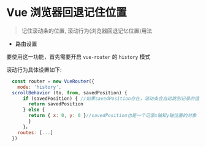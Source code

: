 # Vue 浏览器回退记住位置

> 记住滚动条的位置, 滚动行为(浏览器回退记忆位置)用法

- 路由设置

要使用这一功能，首先需要开启 `vue-router` 的 `history` 模式

滚动行为具体设置如下:

```js
  const router = new VueRouter({
    mode: 'history',
  scrollBehavior (to, from, savedPosition) {
      if (savedPosition) { //如果savedPosition存在，滚动条会自动跳到记录的值的地方
        return savedPosition
      } else {
        return { x: 0, y: 0 }//savedPosition也是一个记录x轴和y轴位置的对象
        }
      }，
    routes: [...]
  })
```